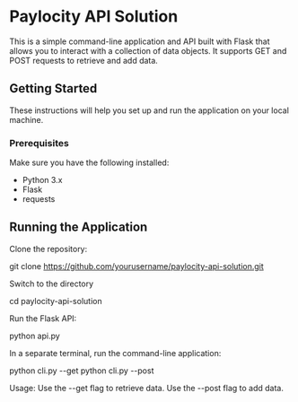 
# Paylocity API Solution

This is a simple command-line application and API built with Flask that allows you to interact with a collection of data objects. It supports GET and POST requests to retrieve and add data. 

## Getting Started

These instructions will help you set up and run the application on your local machine.

### Prerequisites

Make sure you have the following installed:

- Python 3.x
- Flask
- requests

## Running the Application

Clone the repository:

  git clone https://github.com/yourusername/paylocity-api-solution.git

Switch to the directory

  cd paylocity-api-solution

Run the Flask API:

  python api.py

In a separate terminal, run the command-line application:

python cli.py --get
python cli.py --post


  Usage:
  Use the --get flag to retrieve data.
  Use the --post flag to add data.
  
